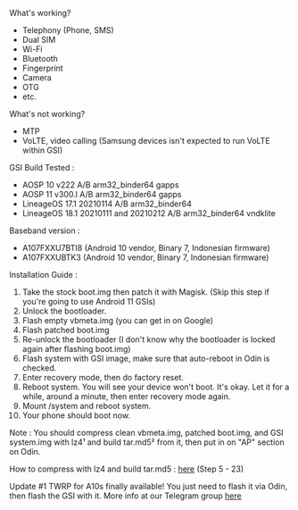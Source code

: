 What's working?

* Telephony (Phone, SMS)
* Dual SIM
* Wi-Fi
* Bluetooth
* Fingerprint
* Camera
* OTG
* etc.

What's not working?
* MTP
* VoLTE, video calling (Samsung devices isn't expected to run VoLTE within GSI)

GSI Build Tested : 
* AOSP 10 v222 A/B arm32_binder64 gapps
* AOSP 11 v300.l A/B arm32_binder64 gapps
* LineageOS 17.1 20210114 A/B arm32_binder64
* LineageOS 18.1 20210111 and 20210212 A/B arm32_binder64 vndklite

Baseband version : 
* A107FXXU7BTI8 (Android 10 vendor, Binary 7, Indonesian firmware)
* A107FXXUBTK3 (Android 10 vendor, Binary 7, Indonesian firmware)

Installation Guide : 
1. Take the stock boot.img then patch it with Magisk. (Skip this step if you're going to use Android 11 GSIs)
2. Unlock the bootloader.
3. Flash empty vbmeta.img (you can get in on Google)
4. Flash patched boot.img
5. Re-unlock the bootloader (I don't know why the bootloader is locked again after flashing boot.img)
6. Flash system with GSI image, make sure that auto-reboot in Odin is checked.
7. Enter recovery mode, then do factory reset.
8. Reboot system. You will see your device won't boot. It's okay. Let it for a while, around a minute, then enter recovery mode again.
9. Mount /system and reboot system.
10. Your phone should boot now.

Note : You should compress clean vbmeta.img, patched boot.img, and GSI system.img with lz4¹ and build tar.md5² from it, then put in on "AP" section on Odin.

How to compress with lz4 and build tar.md5 : [here](https://forum.xda-developers.com/t/guide-custom-how-to-install-custom-rom-using-odin-without-twrp-phh-lineageos.4114435/)
(Step 5 - 23)

Update #1
TWRP for A10s finally available! You just need to flash it via Odin, then flash the GSI with it. More info at our Telegram group [here](http://t.me/a107X)